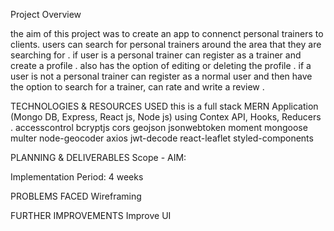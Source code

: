 Project Overview

the aim of this project was to create an app to connenct personal trainers to clients. users can search for personal trainers around the area that they are searching for .
if user is a personal trainer can register as a trainer and create a profile .
also has the option of editing or deleting the profile .
if a user is not a personal trainer can register as a normal user and then have the option to search for a trainer, can rate and write a review .

TECHNOLOGIES & RESOURCES USED
this is a full stack MERN Application (Mongo DB, Express, React js, Node js)
using Contex API, Hooks, Reducers .
accesscontrol
bcryptjs
cors
geojson
jsonwebtoken
moment
mongoose
multer
node-geocoder
axios
jwt-decode
react-leaflet
styled-components

PLANNING & DELIVERABLES
Scope - AIM:

Implementation Period: 4 weeks

PROBLEMS FACED
Wireframing

FURTHER IMPROVEMENTS
Improve UI

